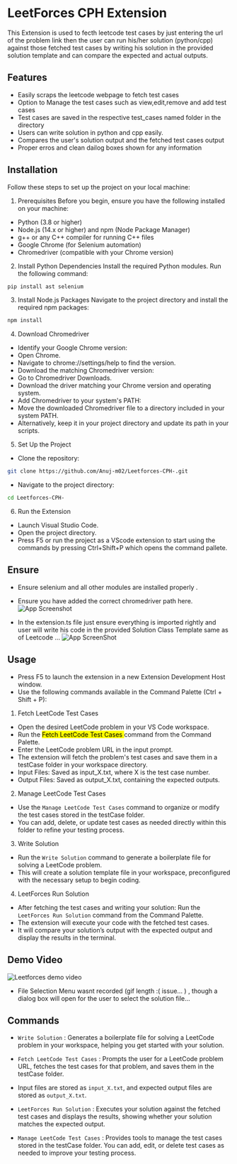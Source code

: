
# LeetForces CPH Extension

This Extension is used to fecth leetcode test cases by just entering the url of the problem link then the user can run his/her solution (python/cpp) against those fetched test cases by writing his solution in the provided solution template and can compare the expected and actual outputs.



## Features

- Easily scraps the leetcode webpage to fetch test cases
- Option to Manage the test cases such as view,edit,remove and add test cases 
- Test cases are saved in the respective test_cases named folder in the directory
- Users can write solution in python and cpp easily.
- Compares the user's solution output and the fetched test cases output
- Proper erros and clean dailog boxes shown for any information


## Installation

Follow these steps to set up the project on your local machine: 

1. Prerequisites
Before you begin, ensure you have the following installed on your machine:

- Python (3.8 or higher)
- Node.js (14.x or higher) and npm (Node Package Manager)
- g++ or any C++ compiler for running C++ files
- Google Chrome (for Selenium automation)
- Chromedriver (compatible with your Chrome version)

2. Install Python Dependencies
Install the required Python modules. Run the following command:

```bash
pip install ast selenium
```
3. Install Node.js Packages
Navigate to the project directory and install the required npm packages:

```bash
npm install
```

4. Download Chromedriver
- Identify your Google Chrome version:
- Open Chrome.
- Navigate to chrome://settings/help to find the version.
- Download the matching Chromedriver version:
- Go to Chromedriver Downloads.
- Download the driver matching your Chrome version and operating system.
- Add Chromedriver to your system's PATH:
- Move the downloaded Chromedriver file to a directory included in your system PATH.
- Alternatively, keep it in your project directory and update its path in your scripts.

5. Set Up the Project
- Clone the repository:
```bash
git clone https://github.com/Anuj-m02/Leetforces-CPH-.git
```
- Navigate to the project directory:
```bash
cd Leetforces-CPH-
```
6. Run the Extension
- Launch Visual Studio Code.
- Open the project directory.
- Press F5 or run the project as a VScode extension to start using the commands by pressing Ctrl+Shift+P which opens the command pallete.
## Ensure
- Ensure selenium and all other modules are installed properly .
- Ensure you have added the correct chromedriver path here.
![App Screenshot](https://github.com/user-attachments/assets/ffa22cb1-5c86-4739-80fc-24fbf40d4a09)

- In the extension.ts file just ensure everything is imported rightly and user will write his code in the provided Solution Class Template same as of Leetcode ...
![App ScreenShot](https://github.com/user-attachments/assets/83e39b92-2016-4e41-af94-d30760147ce3)

## Usage 
- Press F5 to launch the extension in a new Extension Development Host window.
- Use the following commands available in the Command Palette (Ctrl + Shift + P):
1. Fetch LeetCode Test Cases
- Open the desired LeetCode problem in your VS Code workspace.
- Run the <mark>Fetch LeetCode Test Cases </mark> command from the Command Palette.
- Enter the LeetCode problem URL in the input prompt.
- The extension will fetch the problem's test cases and save them in a testCase folder in your workspace directory.
- Input Files: Saved as input_X.txt, where X is the test case number.
- Output Files: Saved as output_X.txt, containing the expected outputs.
2. Manage LeetCode Test Cases
- Use the `Manage LeetCode Test Cases` command to organize or modify the test cases stored in the testCase folder.
- You can add, delete, or update test cases as needed directly within this folder to refine your testing process.
3. Write Solution
- Run the `Write Solution` command to generate a boilerplate file for solving a LeetCode problem.
- This will create a solution template file in your workspace, preconfigured with the necessary setup to begin coding.
4. LeetForces Run Solution
- After fetching the test cases and writing your solution:
Run the `LeetForces Run Solution` command from the Command Palette.
- The extension will execute your code with the fetched test cases.
- It will compare your solution’s output with the expected output and display the results in the terminal.
  
## Demo Video

![Leetforces demo video](https://github.com/user-attachments/assets/a1782dda-54ec-4ba3-b908-8454f13e137f)

- File Selection Menu wasnt recorded (gif length :(  issue... ) , though a dialog box will open for the user to select the solution file...  
## Commands

- `Write Solution` : Generates a boilerplate file for solving a LeetCode problem in your workspace, helping you get started with your solution.

- `Fetch LeetCode Test Cases` : Prompts the user for a LeetCode problem URL, fetches the test cases for that problem, and saves them in the testCase folder.

- Input files are stored as `input_X.txt`, and expected output files are stored as `output_X.txt`.
- `LeetForces Run Solution` : Executes your solution against the fetched test cases and displays the results, showing whether your solution matches the expected output.

- `Manage LeetCode Test Cases` : Provides tools to manage the test cases stored in the testCase folder. You can add, edit, or delete test cases as needed to improve your testing process.